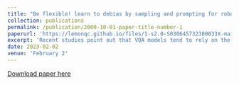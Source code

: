 ```yaml
---
title: "Be flexible! learn to debias by sampling and prompting for robust visual question answering"
collection: publications
permalink: /publication/2009-10-01-paper-title-number-1
paperurl: 'https://lemonqc.github.io/files/1-s2.0-S030645732300033X-main.pdf'
excerpt: 'Recent studies point out that VQA models tend to rely on the language prior in the training data to answer the questions, which prevents the VQA model from generalization on the out-of-distribution test data. To address this problem, approaches are designed to reduce the language distribution prior effect by constructing negative image–question pairs, while they cannot provide the proper visual reason for answering the question. In this paper, we present a new debiasing framework for VQA by Learning to Sample paired image–question and Prompt for given question (LSP). Specifically, we construct the negative image–question pairs with certain sampling rate to prevent the model from overly relying on the visual shortcut content. Notably, question types provide a strong hint for answering the questions. We utilize question type to constrain the sampling process for negative question–image pairs, and further learn the question type-guided prompt for better question comprehension. Extensive experiments on two public benchmarks, VQA-CP v2 and VQA v2, demonstrate that our model achieves new state-of-the-art results in overall accuracy.'
date: 2023-02-02
venue: 'February 2'
---
```

[Download paper here](https://lemonqc.github.io/files/1-s2.0-S030645732300033X-main.pdf)

